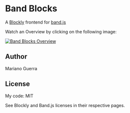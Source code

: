 Band Blocks
===========

A [Blockly](https://developers.google.com/blockly) frontend for [band.js](https://github.com/meenie/band.js>)

Watch an Overview by clicking on the following image:

[![Band Blocks Overview](http://img.youtube.com/vi/Yc1wCjfDr1A/0.jpg)](http://www.youtube.com/watch?v=Yc1wCjfDr1A "Band Blocks Overview")

Author
------

Mariano Guerra

License
-------

My code: MIT

See Blockly and Band.js licenses in their respective pages.
